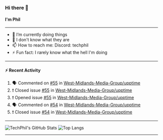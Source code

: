 ### Hi there 👋
#### I'm Phil

---

- 🔭 I’m currently doing things
- 🌱 I don't know what they are
- 📫 How to reach me: Discord: techphil
- ⚡ Fun fact: I rarely know what the hell I'm doing

---

#### ⚡ Recent Activity
<!--START_SECTION:activity-->
1. 🗣 Commented on [#55](https://github.com//West-Midlands-Media-Group/upptime/issues/55) in [West-Midlands-Media-Group/upptime](https://github.com//West-Midlands-Media-Group/upptime)
2. ❗️ Closed issue [#55](https://github.com//West-Midlands-Media-Group/upptime/issues/55) in [West-Midlands-Media-Group/upptime](https://github.com//West-Midlands-Media-Group/upptime)
3. ❗️ Opened issue [#55](https://github.com//West-Midlands-Media-Group/upptime/issues/55) in [West-Midlands-Media-Group/upptime](https://github.com//West-Midlands-Media-Group/upptime)
4. 🗣 Commented on [#54](https://github.com//West-Midlands-Media-Group/upptime/issues/54) in [West-Midlands-Media-Group/upptime](https://github.com//West-Midlands-Media-Group/upptime)
5. ❗️ Closed issue [#54](https://github.com//West-Midlands-Media-Group/upptime/issues/54) in [West-Midlands-Media-Group/upptime](https://github.com//West-Midlands-Media-Group/upptime)
<!--END_SECTION:activity-->

---

![TechPhil's GitHub Stats](https://github-readme-stats.vercel.app/api?username=techphil&count_private=true)
![Top Langs](https://github-readme-stats.vercel.app/api/top-langs/?username=techphil)

---
